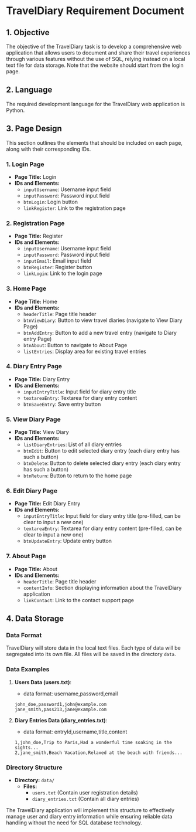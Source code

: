 # TravelDiary Requirement Document

## 1. Objective
The objective of the TravelDiary task is to develop a comprehensive web application that allows users to document and share their travel experiences through various features without the use of SQL, relying instead on a local text file for data storage. Note that the website should start from the login page.

## 2. Language
The required development language for the TravelDiary web application is Python.

## 3. Page Design
This section outlines the elements that should be included on each page, along with their corresponding IDs. 

### 1. Login Page
- **Page Title:** Login
- **IDs and Elements:**
   - `inputUsername`: Username input field
   - `inputPassword`: Password input field
   - `btnLogin`: Login button
   - `linkRegister`: Link to the registration page 

### 2. Registration Page
- **Page Title:** Register
- **IDs and Elements:**
   - `inputUsername`: Username input field
   - `inputPassword`: Password input field
   - `inputEmail`: Email input field
   - `btnRegister`: Register button
   - `linkLogin`: Link to the login page 

### 3. Home Page
- **Page Title:** Home
- **IDs and Elements:**
   - `headerTitle`: Page title header
   - `btnViewDiary`: Button to view travel diaries (navigate to View Diary Page)
   - `btnAddEntry`: Button to add a new travel entry (navigate to Diary entry Page)
   - `btnAbout`: Button to navigate to About Page
   - `listEntries`: Display area for existing travel entries

### 4. Diary Entry Page
- **Page Title:** Diary Entry
- **IDs and Elements:**
   - `inputEntryTitle`: Input field for diary entry title
   - `textareaEntry`: Textarea for diary entry content
   - `btnSaveEntry`: Save entry button

### 5. View Diary Page
- **Page Title:** View Diary
- **IDs and Elements:**
   - `listDiaryEntries`: List of all diary entries
   - `btnEdit`: Button to edit selected diary entry (each diary entry has such a button)
   - `btnDelete`: Button to delete selected diary entry (each diary entry has such a button)
   - `btnReturn`: Button to return to the home page

### 6. Edit Diary Page
- **Page Title:** Edit Diary Entry
- **IDs and Elements:**
   - `inputEntryTitle`: Input field for diary entry title (pre-filled, can be clear to input a new one)
   - `textareaEntry`: Textarea for diary entry content (pre-filled, can be clear to input a new one)
   - `btnUpdateEntry`: Update entry button

### 7. About Page
- **Page Title:** About
- **IDs and Elements:**
   - `headerTitle`: Page title header
   - `contentInfo`: Section displaying information about the TravelDiary application
   - `linkContact`: Link to the contact support page

## 4. Data Storage

### Data Format
TravelDiary will store data in the local text files. Each type of data will be segregated into its own file. All files will be saved in the directory `data`.

### Data Examples
1. **Users Data (users.txt)**:
   - data format: username,password,email
   ```
   john_doe,password1,john@example.com
   jane_smith,pass213,jane@example.com
   ```

2. **Diary Entries Data (diary_entries.txt)**:
   - data format: entryId,username,title,content
   ```
   1,john_doe,Trip to Paris,Had a wonderful time soaking in the sights...
   2,jane_smith,Beach Vacation,Relaxed at the beach with friends...
   ```

### Directory Structure
- **Directory:** `data/`
  - **Files:**
    - `users.txt` (Contain user registration details)
    - `diary_entries.txt` (Contain all diary entries)

The TravelDiary application will implement this structure to effectively manage user and diary entry information while ensuring reliable data handling without the need for SQL database technology.